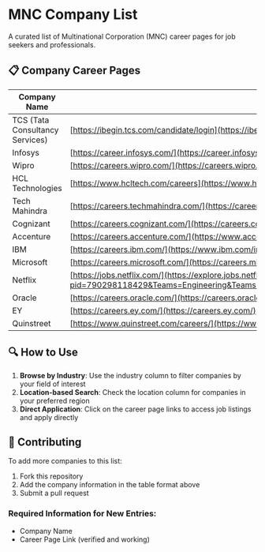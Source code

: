 # MNC Company List

A curated list of Multinational Corporation (MNC) career pages for job seekers and professionals.

## 📋 Company Career Pages

| Company Name                    | Career Page Link                                                                  
| ------------------------------- | --------------------------------------------------------------------------------  
| TCS (Tata Consultancy Services) | [https://ibegin.tcs.com/candidate/login](https://ibegin.tcs.com/candidate/login)    
| Infosys                         | [https://career.infosys.com/](https://career.infosys.com/)                       
| Wipro                           | [https://careers.wipro.com/](https://careers.wipro.com/)                        
| HCL Technologies                | [https://www.hcltech.com/careers](https://www.hcltech.com/careers/opportunities) 
| Tech Mahindra                   | [https://careers.techmahindra.com/](https://careers.techmahindra.com/)          
| Cognizant                       | [https://careers.cognizant.com/](https://careers.cognizant.com/)                 
| Accenture                       | [https://careers.accenture.com/](https://www.accenture.com/in-en/careers/jobsearch) 
| IBM                             | [https://careers.ibm.com/](https://www.ibm.com/in-en/careers)                    
| Microsoft                       | [https://careers.microsoft.com/](https://careers.microsoft.com/)                
| Netflix                         | [https://jobs.netflix.com/](https://explore.jobs.netflix.net/careers?pid=790298118429&Teams=Engineering&Teams=Engineering%20Operations&domain=netflix.com&sort_by=relevance)                      
| Oracle                          | [https://careers.oracle.com/](https://careers.oracle.com/)                      
| EY                              | [https://careers.ey.com/](https://careers.ey.com/)                               
| Quinstreet                               | [https://www.quinstreet.com/careers/](https://www.quinstreet.com/careers/)                               


## 🔍 How to Use

1. **Browse by Industry**: Use the industry column to filter companies by your field of interest
2. **Location-based Search**: Check the location column for companies in your preferred region
3. **Direct Application**: Click on the career page links to access job listings and apply directly

## 📝 Contributing

To add more companies to this list:

1. Fork this repository
2. Add the company information in the table format above
3. Submit a pull request

### Required Information for New Entries:

- Company Name
- Career Page Link (verified and working)

